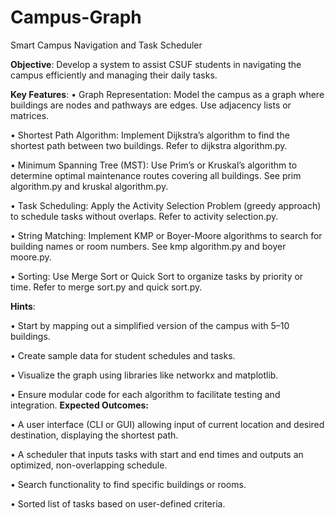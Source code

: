 # Campus-Graph
Smart Campus Navigation and Task Scheduler

**Objective**: Develop a system to assist CSUF students in navigating the campus efficiently
and managing their daily tasks.


**Key Features**:
• Graph Representation: Model the campus as a graph where buildings are nodes and pathways are edges. Use adjacency lists or matrices.

• Shortest Path Algorithm: Implement Dijkstra’s algorithm to find the shortest path between two buildings. Refer to dijkstra algorithm.py.

• Minimum Spanning Tree (MST): Use Prim’s or Kruskal’s algorithm to determine optimal maintenance routes covering all buildings. See prim algorithm.py and
kruskal algorithm.py.

• Task Scheduling: Apply the Activity Selection Problem (greedy approach) to schedule tasks without overlaps. Refer to activity selection.py.

• String Matching: Implement KMP or Boyer-Moore algorithms to search for building names or room numbers. See kmp algorithm.py and boyer moore.py.

• Sorting: Use Merge Sort or Quick Sort to organize tasks by priority or time. Refer to merge sort.py and quick sort.py.


**Hints**:

• Start by mapping out a simplified version of the campus with 5–10 buildings.

• Create sample data for student schedules and tasks.

• Visualize the graph using libraries like networkx and matplotlib.

• Ensure modular code for each algorithm to facilitate testing and integration.
**Expected Outcomes:**

• A user interface (CLI or GUI) allowing input of current location and desired destination, displaying the shortest path.

• A scheduler that inputs tasks with start and end times and outputs an optimized, non-overlapping schedule.

• Search functionality to find specific buildings or rooms.

• Sorted list of tasks based on user-defined criteria.

